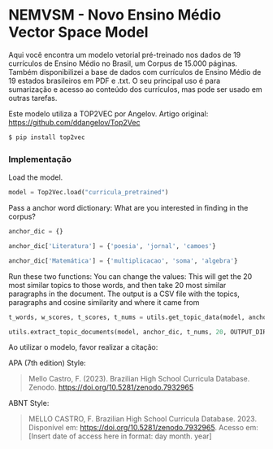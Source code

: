 # NEMVSM - Novo Ensino Médio Vector Space Model

Aqui você encontra um modelo vetorial pré-treinado nos dados de 19 currículos de Ensino Médio no Brasil, um Corpus de 15.000 páginas. Também disponibilizei a base de dados com currículos de Ensino Médio de 19 estados brasileiros em PDF e .txt. O seu principal uso é para sumarização e acesso ao conteúdo dos currículos, mas pode ser usado em outras tarefas.

Este modelo utiliza a TOP2VEC por Angelov. Artigo original: https://github.com/ddangelov/Top2Vec

`$ pip install top2vec`


### Implementação　
Load the model. 
```Python
model = Top2Vec.load("curricula_pretrained")
```
Pass a anchor word dictionary: What are you interested in finding in the corpus? 
```Python
anchor_dic = {} 

anchor_dic['Literatura'] = {'poesia', 'jornal', 'camoes'}

anchor_dic['Matemática'] = {'multiplicacao', 'soma', 'algebra'}
```
 Run these two functions: You can change the values: 
 This will get the 20 most similar topics to those words, and then take 20 most similar paragraphs in the document.
 The output is a CSV file with the topics, paragraphs and cosine similarity and where it came from
 
 ```Python
t_words, w_scores, t_scores, t_nums = utils.get_topic_data(model, anchor_dic, 20, negative_keywords=None)

utils.extract_topic_documents(model, anchor_dic, t_nums, 20, OUTPUT_DIR)
```

Ao utilizar o modelo, favor realizar a citação: 

APA (7th edition) Style: 
> Mello Castro, F. (2023). Brazilian High School Curricula Database. Zenodo. https://doi.org/10.5281/zenodo.7932965

ABNT Style: 
> MELLO CASTRO, F. Brazilian High School Curricula Database. 2023. Disponível em: https://doi.org/10.5281/zenodo.7932965. Acesso em: [Insert date of access here in format: day month. year]

